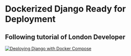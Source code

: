 # Dockerized Django Ready for Deployment

## Following tutorial of London Developer

[![Deploying Django with Docker Compose](https://i.ytimg.com/vi/mScd-Pc_pX0/hqdefault.jpg?sqp=-oaymwEbCKgBEF5IVfKriqkDDggBFQAAiEIYAXABwAEG\u0026rs=AOn4CLCtvFo-O0LiJ3hyN7OXDTYLLoXmFg)](https://www.youtube.com/watch?v=mScd-Pc_pX0 "Deploying Django with Docker Compose")